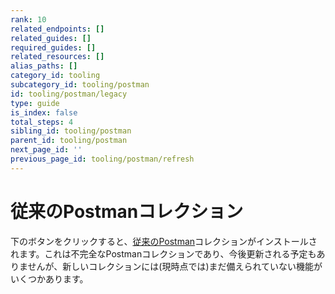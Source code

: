 ```yaml
---
rank: 10
related_endpoints: []
related_guides: []
required_guides: []
related_resources: []
alias_paths: []
category_id: tooling
subcategory_id: tooling/postman
id: tooling/postman/legacy
type: guide
is_index: false
total_steps: 4
sibling_id: tooling/postman
parent_id: tooling/postman
next_page_id: ''
previous_page_id: tooling/postman/refresh
---
```

<!-- alex disable postman-postwoman -->

# 従来のPostmanコレクション

下のボタンをクリックすると、[従来のPostman][legacy]コレクションがインストールされます。これは不完全なPostmanコレクションであり、今後更新される予定もありませんが、新しいコレクションには(現時点では)まだ備えられていない機能がいくつかあります。

<Postman id="768279fde466dffc5511">

</Postman>

[legacy]: https://www.getpostman.com/collections/768279fde466dffc5511
